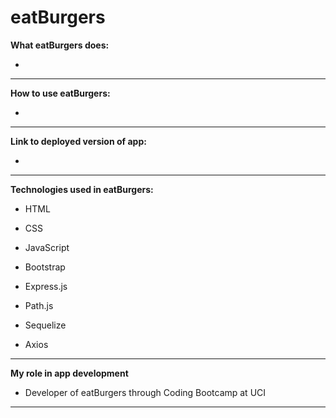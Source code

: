 # eatBurgers

**What eatBurgers does:**

- 

---

**How to use eatBurgers:**

- 

---

**Link to deployed version of app:**

- 

---

**Technologies used in eatBurgers:**

- HTML

- CSS

- JavaScript

- Bootstrap

- Express.js

- Path.js

- Sequelize

- Axios

---

**My role in app development**

- Developer of eatBurgers through Coding Bootcamp at UCI

---
